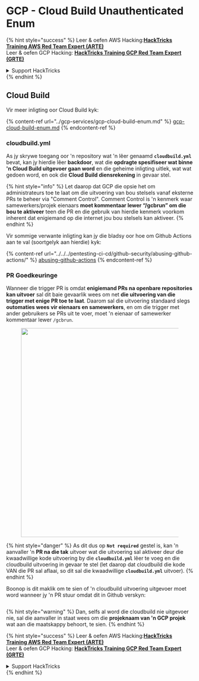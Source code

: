 # GCP - Cloud Build Unauthenticated Enum

{% hint style="success" %}
Leer & oefen AWS Hacking:<img src="../../../.gitbook/assets/image (1).png" alt="" data-size="line">[**HackTricks Training AWS Red Team Expert (ARTE)**](https://training.hacktricks.xyz/courses/arte)<img src="../../../.gitbook/assets/image (1).png" alt="" data-size="line">\
Leer & oefen GCP Hacking: <img src="../../../.gitbook/assets/image (2).png" alt="" data-size="line">[**HackTricks Training GCP Red Team Expert (GRTE)**<img src="../../../.gitbook/assets/image (2).png" alt="" data-size="line">](https://training.hacktricks.xyz/courses/grte)

<details>

<summary>Support HackTricks</summary>

* Kyk na die [**subskripsie planne**](https://github.com/sponsors/carlospolop)!
* **Sluit aan by die** 💬 [**Discord groep**](https://discord.gg/hRep4RUj7f) of die [**telegram groep**](https://t.me/peass) of **volg** ons op **Twitter** 🐦 [**@hacktricks\_live**](https://twitter.com/hacktricks\_live)**.**
* **Deel hacking truuks deur PRs in te dien na die** [**HackTricks**](https://github.com/carlospolop/hacktricks) en [**HackTricks Cloud**](https://github.com/carlospolop/hacktricks-cloud) github repos.

</details>
{% endhint %}

## Cloud Build

Vir meer inligting oor Cloud Build kyk:

{% content-ref url="../gcp-services/gcp-cloud-build-enum.md" %}
[gcp-cloud-build-enum.md](../gcp-services/gcp-cloud-build-enum.md)
{% endcontent-ref %}

### cloudbuild.yml

As jy skrywe toegang oor 'n repository wat 'n lêer genaamd **`cloudbuild.yml`** bevat, kan jy hierdie lêer **backdoor**, wat die **opdragte spesifiseer wat binne 'n Cloud Build uitgevoer gaan word** en die geheime inligting uitlek, wat wat gedoen word, en ook die **Cloud Build diensrekening** in gevaar stel.

{% hint style="info" %}
Let daarop dat GCP die opsie het om administrateurs toe te laat om die uitvoering van bou stelsels vanaf eksterne PRs te beheer via "Comment Control". Comment Control is 'n kenmerk waar samewerkers/projek eienaars **moet kommentaar lewer “/gcbrun” om die bou te aktiveer** teen die PR en die gebruik van hierdie kenmerk voorkom inherent dat enigiemand op die internet jou bou stelsels kan aktiveer.
{% endhint %}

Vir sommige verwante inligting kan jy die bladsy oor hoe om Github Actions aan te val (soortgelyk aan hierdie) kyk:

{% content-ref url="../../../pentesting-ci-cd/github-security/abusing-github-actions/" %}
[abusing-github-actions](../../../pentesting-ci-cd/github-security/abusing-github-actions/)
{% endcontent-ref %}

### PR Goedkeuringe

Wanneer die trigger PR is omdat **enigiemand PRs na openbare repositories kan uitvoer** sal dit baie gevaarlik wees om net **die uitvoering van die trigger met enige PR toe te laat**. Daarom sal die uitvoering standaard slegs **outomaties wees vir eienaars en samewerkers**, en om die trigger met ander gebruikers se PRs uit te voer, moet 'n eienaar of samewerker kommentaar lewer `/gcbrun`.

<figure><img src="../../../.gitbook/assets/image (339).png" alt="" width="563"><figcaption></figcaption></figure>

{% hint style="danger" %}
As dit dus op **`Not required`** gestel is, kan 'n aanvaller 'n **PR na die tak** uitvoer wat die uitvoering sal aktiveer deur die kwaadwillige kode uitvoering by die **`cloudbuild.yml`** lêer te voeg en die cloudbuild uitvoering in gevaar te stel (let daarop dat cloudbuild die kode VAN die PR sal aflaai, so dit sal die kwaadwillige **`cloudbuild.yml`** uitvoer).
{% endhint %}

Boonop is dit maklik om te sien of 'n cloudbuild uitvoering uitgevoer moet word wanneer jy 'n PR stuur omdat dit in Github verskyn:

<figure><img src="../../../.gitbook/assets/image (340).png" alt=""><figcaption></figcaption></figure>

{% hint style="warning" %}
Dan, selfs al word die cloudbuild nie uitgevoer nie, sal die aanvaller in staat wees om die **projeknaam van 'n GCP projek** wat aan die maatskappy behoort, te sien.
{% endhint %}

{% hint style="success" %}
Leer & oefen AWS Hacking:<img src="../../../.gitbook/assets/image (1).png" alt="" data-size="line">[**HackTricks Training AWS Red Team Expert (ARTE)**](https://training.hacktricks.xyz/courses/arte)<img src="../../../.gitbook/assets/image (1).png" alt="" data-size="line">\
Leer & oefen GCP Hacking: <img src="../../../.gitbook/assets/image (2).png" alt="" data-size="line">[**HackTricks Training GCP Red Team Expert (GRTE)**<img src="../../../.gitbook/assets/image (2).png" alt="" data-size="line">](https://training.hacktricks.xyz/courses/grte)

<details>

<summary>Support HackTricks</summary>

* Kyk na die [**subskripsie planne**](https://github.com/sponsors/carlospolop)!
* **Sluit aan by die** 💬 [**Discord groep**](https://discord.gg/hRep4RUj7f) of die [**telegram groep**](https://t.me/peass) of **volg** ons op **Twitter** 🐦 [**@hacktricks\_live**](https://twitter.com/hacktricks\_live)**.**
* **Deel hacking truuks deur PRs in te dien na die** [**HackTricks**](https://github.com/carlospolop/hacktricks) en [**HackTricks Cloud**](https://github.com/carlospolop/hacktricks-cloud) github repos.

</details>
{% endhint %}
